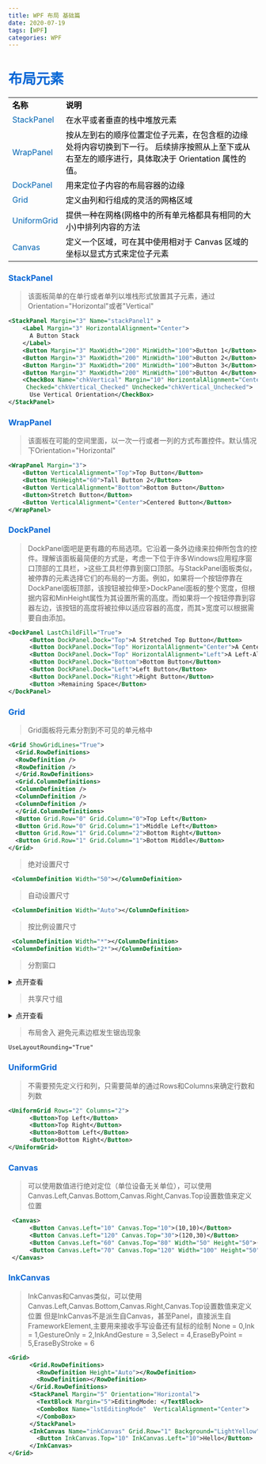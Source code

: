 ```yaml
---
title: WPF 布局 基础篇
date: 2020-07-19
tags: [WPF]
categories: WPF
---
```

<!-- more -->
# <span style="color:#0366d6;">布局元素</span>
<table style="color:#0065b3;width:100%;border:0px;" >
<tr>
<td style="width:15%;border-left:0px;border-right:0px;color:black;font-weight:bold;">名称</td>
<td style="width:85%;border-left:0px;border-right:0px;color:black;font-weight:bold;">说明</td>
</tr>
<tr>
<td style="width:15%;border-left:0px;color:#0065b3;border-right:0px;">StackPanel</td>
<td style="width:85%;border-left:0px;color:black;border-right:0px;">在水平或者垂直的栈中堆放元素</td>
</tr>
<tr>
<td style="width:15%;border-left:0px;color:#0065b3;border-right:0px;">WrapPanel</td>
<td style="width:85%;border-left:0px;color:black;border-right:0px;">按从左到右的顺序位置定位子元素，在包含框的边缘处将内容切换到下一行。 后续排序按照从上至下或从右至左的顺序进行，具体取决于 Orientation 属性的值。</td>
</tr>
<tr>
<td style="width:15%;border-left:0px;color:#0065b3;border-right:0px;">DockPanel</td>
<td style="width:85%;border-left:0px;color:black;border-right:0px;">用来定位子内容的布局容器的边缘</td>
</tr>
<tr>
<td style="width:15%;border-left:0px;color:#0065b3;border-right:0px;">Grid</td>
<td style="width:85%;border-left:0px;color:black;border-right:0px;">定义由列和行组成的灵活的网格区域</td>
</tr>
<tr>
<td style="width:15%;border-left:0px;color:#0065b3;border-right:0px;">UniformGrid</td>
<td style="width:85%;border-left:0px;color:black;border-right:0px;">提供一种在网格(网格中的所有单元格都具有相同的大小)中排列内容的方法</td>
</tr>
<tr>
<td style="width:15%;border-left:0px;color:#0065b3;border-right:0px;">Canvas</td>
<td style="width:85%;border-left:0px;color:black;border-right:0px;">定义一个区域，可在其中使用相对于 Canvas 区域的坐标以显式方式来定位子元素</td>
</tr>
</table>

### <span style="color:#0366d6;">StackPanel</span>
>该面板简单的在单行或者单列以堆栈形式放置其子元素，通过 Orientation="Horizontal"或者"Vertical"
```xml
<StackPanel Margin="3" Name="stackPanel1" >
    <Label Margin="3" HorizontalAlignment="Center">
      A Button Stack
    </Label>
    <Button Margin="3" MaxWidth="200" MinWidth="100">Button 1</Button>
    <Button Margin="3" MaxWidth="200" MinWidth="100">Button 2</Button>
    <Button Margin="3" MaxWidth="200" MinWidth="100">Button 3</Button>
    <Button Margin="3" MaxWidth="200" MinWidth="100">Button 4</Button>
    <CheckBox Name="chkVertical" Margin="10" HorizontalAlignment="Center"
     Checked="chkVertical_Checked" Unchecked="chkVertical_Unchecked">
      Use Vertical Orientation</CheckBox>            
</StackPanel>
```
### <span style="color:#0366d6;">WrapPanel</span>
>该面板在可能的空间里面，以一次一行或者一列的方式布置控件。默认情况下Orientation="Horizontal"
```xml
<WrapPanel Margin="3">
    <Button VerticalAlignment="Top">Top Button</Button>
    <Button MinHeight="60">Tall Button 2</Button>
    <Button VerticalAlignment="Bottom">Bottom Button</Button>
    <Button>Stretch Button</Button>
    <Button VerticalAlignment="Center">Centered Button</Button>   
</WrapPanel>
```
### <span style="color:#0366d6;">DockPanel</span>
>DockPanel面吧是更有趣的布局选项。它沿着一条外边缘来拉伸所包含的控件。理解该面板最简便的方式是，考虑一下位于许多Windows应用程序窗口顶部的工具栏，>这些工具栏停靠到窗口顶部。与StackPanel面板类似，被停靠的元素选择它们的布局的一方面。例如，如果将一个按钮停靠在DockPanel面板顶部，该按钮被拉伸至>DockPanel面板的整个宽度，但根据内容和MinHeight属性为其设置所需的高度。而如果将一个按钮停靠到容器左边，该按钮的高度将被拉伸以适应容器的高度，而其>宽度可以根据需要自由添加。
```xml
<DockPanel LastChildFill="True">
      <Button DockPanel.Dock="Top">A Stretched Top Button</Button>
      <Button DockPanel.Dock="Top" HorizontalAlignment="Center">A Centered Top Button</Button>
      <Button DockPanel.Dock="Top" HorizontalAlignment="Left">A Left-Aligned Top Button</Button>
      <Button DockPanel.Dock="Bottom">Bottom Button</Button>
      <Button DockPanel.Dock="Left">Left Button</Button>
      <Button DockPanel.Dock="Right">Right Button</Button>
      <Button >Remaining Space</Button>
</DockPanel>
```
### <span style="color:#0366d6;">Grid</span>
>Grid面板将元素分割到不可见的单元格中
```xml
<Grid ShowGridLines="True">
  <Grid.RowDefinitions>
  <RowDefinition />
  <RowDefinition />
  </Grid.RowDefinitions>
  <Grid.ColumnDefinitions>
  <ColumnDefinition />
  <ColumnDefinition />
  <ColumnDefinition />
  </Grid.ColumnDefinitions>
  <Button Grid.Row="0" Grid.Column="0">Top Left</Button>
  <Button Grid.Row="0" Grid.Column="1">Middle Left</Button>
  <Button Grid.Row="1" Grid.Column="2">Bottom Right</Button>
  <Button Grid.Row="1" Grid.Column="1">Bottom Middle</Button>
</Grid>
```
>绝对设置尺寸
```xml
 <ColumnDefinition Width="50"></ColumnDefinition>
```
>自动设置尺寸
```xml
 <ColumnDefinition Width="Auto"></ColumnDefinition>
```
>按比例设置尺寸
```xml
 <ColumnDefinition Width="*"></ColumnDefinition>
 <ColumnDefinition Width="2*"></ColumnDefinition>
```
>分割窗口
<details>
<summary>点开查看</summary>
```xml
<Grid>
  <Grid.RowDefinitions>
  <RowDefinition></RowDefinition>
  <RowDefinition></RowDefinition>
  </Grid.RowDefinitions>
  <Grid.ColumnDefinitions>
  <ColumnDefinition MinWidth="100"></ColumnDefinition>
  <ColumnDefinition Width="Auto"></ColumnDefinition>
  <ColumnDefinition MinWidth="50"></ColumnDefinition>
  </Grid.ColumnDefinitions>
  <Button Grid.Row="0" Grid.Column="0" Margin="3">Left</Button>
  <Button Grid.Row="0" Grid.Column="2" Margin="3">Right</Button>
  <Button Grid.Row="1" Grid.Column="0" Margin="3">Left</Button>
  <Button Grid.Row="1" Grid.Column="2" Margin="3">Right</Button>
  <GridSplitter Grid.Row="0" Grid.Column="1" Grid.RowSpan="2"                
                  Width="3" VerticalAlignment="Stretch" HorizontalAlignment="Center"
                  ShowsPreview="False"></GridSplitter>

</Grid>
```
</details>


>共享尺寸组
<details>
<summary>点开查看</summary>
```xml
<Grid Margin="3" Grid.IsSharedSizeScope="True">
<Grid.RowDefinitions>
    <RowDefinition />
    <RowDefinition Height="Auto" />
    <RowDefinition />
</Grid.RowDefinitions>
<Grid
    Grid.Row="0"
    Margin="3"
    Background="LightYellow"
    ShowGridLines="True">
    <Grid.ColumnDefinitions>
        <ColumnDefinition Width="Auto" SharedSizeGroup="TextLabel" />
        <ColumnDefinition Width="Auto" />
        <ColumnDefinition />
    </Grid.ColumnDefinitions>
    <Label Margin="5">A very long bit of text</Label>
    <!-- <GridSplitter Grid.Column="1" VerticalAlignment="Stretch" HorizontalAlignment="Center" Width="10"></GridSplitter> -->
    <Label Grid.Column="1" Margin="5">More text</Label>
    <TextBox Grid.Column="2" Margin="5">A text box</TextBox>
</Grid>
<Label Grid.Row="1">Some text in between the two grids...</Label>
<Grid
    Grid.Row="2"
    Margin="3"
    Background="LightYellow"
    ShowGridLines="True">
    <Grid.ColumnDefinitions>
        <ColumnDefinition Width="Auto" SharedSizeGroup="TextLabel" />
        <ColumnDefinition />
    </Grid.ColumnDefinitions>
    <Label Margin="5">Short</Label>
    <TextBox Grid.Column="1" Margin="5">A text box</TextBox>
</Grid>
</Grid>
```
</details>


>布局舍入
>避免元素边框发生锯齿现象
```xml
UseLayoutRounding="True"
```
### <span style="color:#0366d6;">UniformGrid</span>
>不需要预先定义行和列，只需要简单的通过Rows和Columns来确定行数和列数
```xml
<UniformGrid Rows="2" Columns="2">
      <Button>Top Left</Button>
      <Button>Top Right</Button>
      <Button>Bottom Left</Button>
      <Button>Bottom Right</Button>
</UniformGrid>
```
### <span style="color:#0366d6;">Canvas</span>
>可以使用数值进行绝对定位（单位设备无关单位），可以使用Canvas.Left,Canvas.Bottom,Canvas.Right,Canvas.Top设置数值来定义位置

```xml
 <Canvas>
      <Button Canvas.Left="10" Canvas.Top="10">(10,10)</Button>
      <Button Canvas.Left="120" Canvas.Top="30">(120,30)</Button>
      <Button Canvas.Left="60" Canvas.Top="80" Width="50" Height="50">(60,80)</Button>
      <Button Canvas.Left="70" Canvas.Top="120" Width="100" Height="50">(70,120)</Button>
 </Canvas>
```
### <span style="color:#0366d6;">InkCanvas</span>
>InkCanvas和Canvas类似，可以使用Canvas.Left,Canvas.Bottom,Canvas.Right,Canvas.Top设置数值来定义位置
但是InkCanvas不是派生自Canvas，甚至Panel，直接派生自FrameworkElement,主要用来接收手写设备还有鼠标的绘制
None = 0,Ink = 1,GestureOnly = 2,InkAndGesture = 3,Select = 4,EraseByPoint = 5,EraseByStroke = 6
```xml
<Grid>
      <Grid.RowDefinitions>
        <RowDefinition Height="Auto"></RowDefinition>
        <RowDefinition></RowDefinition>
      </Grid.RowDefinitions>
      <StackPanel Margin="5" Orientation="Horizontal">
        <TextBlock Margin="5">EditingMode: </TextBlock>
        <ComboBox Name="lstEditingMode"  VerticalAlignment="Center">          
        </ComboBox>
      </StackPanel>      
      <InkCanvas Name="inkCanvas" Grid.Row="1" Background="LightYellow" EditingMode="{Binding ElementName=lstEditingMode,Path=SelectedItem}">
        <Button InkCanvas.Top="10" InkCanvas.Left="10">Hello</Button>       
      </InkCanvas>
</Grid>
```